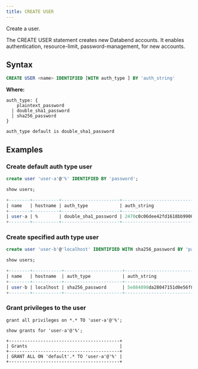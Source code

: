 ```yaml
---
title: CREATE USER
---
```


Create a user.

The CREATE USER statement creates new Databend accounts. It enables authentication, resource-limit, password-management, for new accounts. 

## Syntax

```sql
CREATE USER <name> IDENTIFIED [WITH auth_type ] BY 'auth_string'
```

**Where:**

```
auth_type: {
    plaintext_password
  | double_sha1_password
  | sha256_password
}

auth_type default is double_sha1_password
```

## Examples

### Create default auth type user

```sql title='mysql>'
create user 'user-a'@'%' IDENTIFIED BY 'password';
```

```sql title='mysql>'
show users;
```

```sql
+--------+----------+----------------------+------------------------------------------+
| name   | hostname | auth_type            | auth_string                              |
+--------+----------+----------------------+------------------------------------------+
| user-a | %        | double_sha1_password | 2470c0c06dee42fd1618bb99005adca2ec9d1e19 |
+--------+----------+----------------------+------------------------------------------+
```


### Create specified auth type user
```sql title='mysql>'
create user 'user-b'@'localhost' IDENTIFIED WITH sha256_password BY 'password';
```

```sql title='mysql>'
show users;
```

```sql
+--------+-----------+----------------------+------------------------------------------------------------------+
| name   | hostname  | auth_type            | auth_string                                                      |
+--------+-----------+----------------------+------------------------------------------------------------------+
| user-b | localhost | sha256_password      | 5e884898da28047151d0e56f8dc6292773603d0d6aabbdd62a11ef721d1542d8 |
+--------+-----------+----------------------+------------------------------------------------------------------+
```

### Grant privileges to the user

```text title='mysql>'
grant all privileges on *.* TO 'user-a'@'%';
```

```text
show grants for 'user-a'@'%';
```

```text
+------------------------------------------+
| Grants                                   |
+------------------------------------------+
| GRANT ALL ON 'default'.* TO 'user-a'@'%' |
+------------------------------------------+
```
